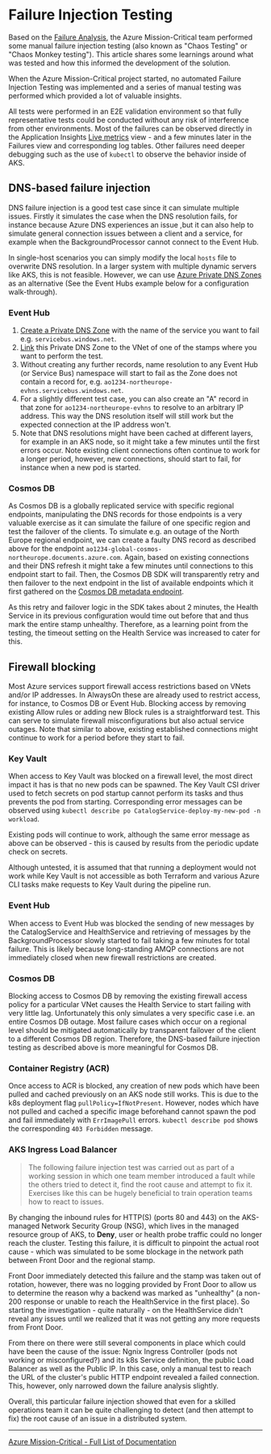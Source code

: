 # Failure Injection Testing

Based on the [Failure Analysis](./Health-Failure-Analysis.md), the Azure Mission-Critical team performed some manual failure injection testing (also known as "Chaos Testing" or "Chaos Monkey testing"). This article shares some learnings around what was tested and how this informed the development of the solution.

When the Azure Mission-Critical project started, no automated Failure Injection Testing was implemented and a series of manual testing was performed which provided a lot of valuable insights.

All tests were performed in an E2E validation environment so that fully representative tests could be conducted without any risk of interference from other environments. Most of the failures can be observed directly in the Application Insights [Live metrics](https://docs.microsoft.com/azure/azure-monitor/app/live-stream) view - and a few minutes later in the Failures view and corresponding log tables. Other failures need deeper debugging such as the use of `kubectl` to observe the behavior inside of AKS.

## DNS-based failure injection

DNS failure injection is a good test case since it can simulate multiple issues. Firstly it simulates the case when the DNS resolution fails, for instance because Azure DNS experiences an issue ,but it can also help to simulate general connection issues between a client and a service, for example when the BackgroundProcessor cannot connect to the Event Hub.

In single-host scenarios you can simply modify the local `hosts` file to overwrite DNS resolution. In a larger system with multiple dynamic servers like AKS, this is not feasible. However, we can use [Azure Private DNS Zones](https://docs.microsoft.com/azure/dns/private-dns-privatednszone) as an alternative (See the Event Hubs example below for a configuration walk-through). 

### Event Hub

1) [Create a Private DNS Zone](https://docs.microsoft.com/azure/dns/private-dns-getstarted-cli#create-a-private-dns-zone) with the name of the service you want to fail e.g. `servicebus.windows.net`.
1) [Link](https://docs.microsoft.com/azure/dns/private-dns-virtual-network-links) this Private DNS Zone to the VNet of one of the stamps where you want to perform the test.
1) Without creating any further records, name resolution to any Event Hub (or Service Bus) namespace will start to fail as the Zone does not contain a record for, e.g. `ao1234-northeurope-evhns.servicebus.windows.net`.
1) For a slightly different test case, you can also create an "A" record in that zone for `ao1234-northeurope-evhns` to resolve to an arbitrary IP address. This way the DNS resolution itself will still work but the expected connection at the IP address won't.
1) Note that DNS resolutions might have been cached at different layers, for example in an AKS node, so it might take a few minutes until the first errors occur. Note existing client connections often continue to work for a longer period, however, new connections, should start to fail, for instance when a new pod is started.

### Cosmos DB

As Cosmos DB is a globally replicated service with specific regional endpoints, manipulating the DNS records for those endpoints is a very valuable exercise as it can simulate the failure of one specific region and test the failover of the clients. To simulate e.g. an outage of the North Europe regional endpoint, we can create a faulty DNS record as described above for the endpoint `ao1234-global-cosmos-northeurope.documents.azure.com`. Again, based on existing connections and their DNS refresh it might take a few minutes until connections to this endpoint start to fail. Then, the Cosmos DB SDK will transparently retry and then failover to the next endpoint in the list of available endpoints which it first gathered on the [Cosmos DB metadata endpoint](https://docs.microsoft.com/azure/cosmos-db/tutorial-global-distribution-sql-api?tabs=dotnetv2%2Capi-async#rest).

As this retry and failover logic in the SDK takes about 2 minutes, the Health Service in its previous configuration would time out before that and thus mark the entire stamp unhealthy. Therefore, as a learning point from the testing, the timeout setting on the Health Service was increased to cater for this.

## Firewall blocking

Most Azure services support firewall access restrictions based on VNets and/or IP addresses. In AlwaysOn these are already used to restrict access, for instance, to Cosmos DB or Event Hub. Blocking access by removing existing Allow rules or adding new Block rules is a straightforward test. This can serve to simulate firewall misconfigurations but also actual service outages. Note that similar to above, existing established connections might continue to work for a period before they start to fail.

### Key Vault

When access to Key Vault was blocked on a firewall level, the most direct impact it has is that no new pods can be spawned. The Key Vault CSI driver used to fetch secrets on pod startup cannot perform its tasks and thus prevents the pod from starting. Corresponding error messages can be observed using `kubectl describe po CatalogService-deploy-my-new-pod -n workload`.

Existing pods will continue to work, although the same error message as above can be observed - this is caused by results from the periodic update check on secrets.

Although untested, it is assumed that that running a deployment would not work while Key Vault is not accessible as both Terraform and various Azure CLI tasks make requests to Key Vault during the pipeline run.

### Event Hub

When access to Event Hub was blocked the sending of new messages by the CatalogService and HealthService and retrieving of messages by the BackgroundProcessor slowly started to fail taking a few minutes for total failure. This is likely because long-standing AMQP connections are not immediately closed when new firewall restrictions are created.

### Cosmos DB

Blocking access to Cosmos DB by removing the existing firewall access policy for a particular VNet causes the Health Service to start failing with very little lag. Unfortunately this only simulates a very specific case i.e. an entire Cosmos DB outage. Most failure cases which occur on a regional level should be mitigated automatically by transparent failover of the client to a different Cosmos DB region. Therefore, the DNS-based failure injection testing as described above is more meaningful for Cosmos DB.

### Container Registry (ACR)

Once access to ACR is blocked, any creation of new pods which have been pulled and cached previously on an AKS node still works. This is due to the k8s deployment flag `pullPolicy=IfNotPresent`. However, nodes which have not pulled and cached a specific image beforehand cannot spawn the pod and fail immediately with `ErrImagePull` errors. `kubectl describe pod` shows the corresponding `403 Forbidden` message.

### AKS Ingress Load Balancer

> The following failure injection test was carried out as part of a working session in which one team member introduced a fault while the others tried to detect it, find the root cause and attempt to fix it. Exercises like this can be hugely beneficial to train operation teams how to react to issues.

By changing the inbound rules for HTTP(S) (ports 80 and 443) on the AKS-managed Network Security Group (NSG), which lives in the managed resource group of AKS, to **Deny**, user or health probe traffic could no longer reach the cluster. Testing this failure, it is difficult to pinpoint the actual root cause - which was simulated to be some blockage in the network path between Front Door and the regional stamp.

Front Door immediately detected this failure and the stamp was taken out of rotation, however, there was no logging provided by Front Door to allow us to determine the reason why a backend was marked as "unhealthy" (a non-200 response or unable to reach the HealthService in the first place). So starting the investigation - quite naturally - on the HealthService didn't reveal any issues until we realized that it was not getting any more requests from Front Door.

From there on there were still several components in place which could have been the cause of the issue: Ngnix Ingress Controller (pods not working or misconfigured?) and its k8s Service definition, the public Load Balancer as well as the Public IP. In this case, only a manual test to reach the URL of the cluster's public HTTP endpoint revealed a failed connection. This, however, only narrowed down the failure analysis slightly.

Overall, this particular failure injection showed that even for a skilled operations team it can be quite challenging to detect (and then attempt to fix) the root cause of an issue in a distributed system.

---
[Azure Mission-Critical - Full List of Documentation](/docs/README.md)
